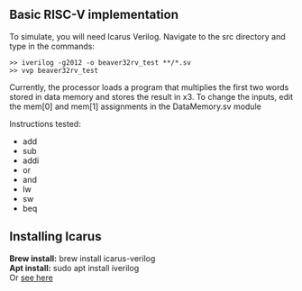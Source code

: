 ## Basic RISC-V implementation

To simulate, you will need Icarus Verilog. Navigate to the src directory and type in the commands:
```
>> iverilog -g2012 -o beaver32rv_test **/*.sv
>> vvp beaver32rv_test
```
Currently, the processor loads a program that multiplies the first two words stored in data memory and stores the result in x3.
To change the inputs, edit the mem[0] and mem[1] assignments in the DataMemory.sv module

Instructions tested:
* add
* sub
* addi
* or
* and
* lw
* sw
* beq

## Installing Icarus
**Brew install:** brew install icarus-verilog  
**Apt install:** sudo apt install iverilog   
Or [see here](https://steveicarus.github.io/iverilog/usage/installation.html)    
